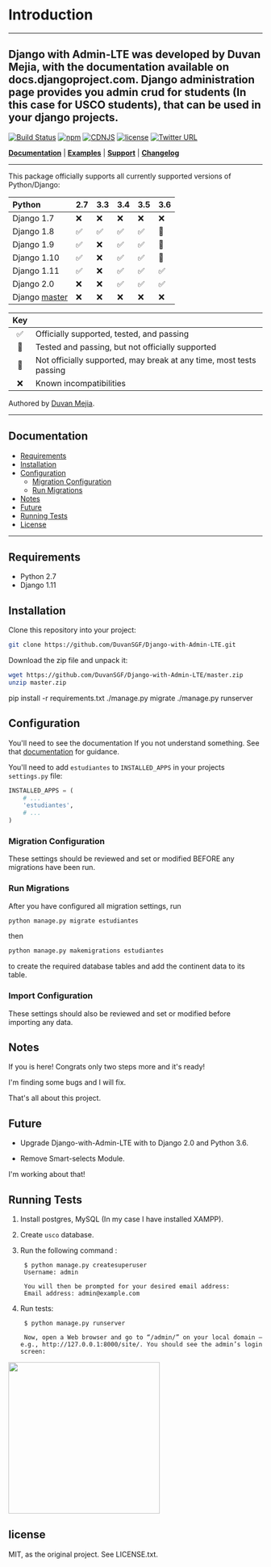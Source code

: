 # Introduction
----
Django with Admin-LTE was developed by Duvan Mejia, with the documentation available on docs.djangoproject.com. Django administration page provides you admin crud for students (In this case for USCO students), that can be used in your django projects.
---

[![Build Status](https://travis-ci.org/FineUploader/fine-uploader.svg?branch=master)](https://github.com/DuvanSGF/Django-with-Admin-LTE)
[![npm](https://img.shields.io/npm/v/fine-uploader.svg)](https://docs.npmjs.com/getting-started/what-is-npm)
[![CDNJS](https://img.shields.io/cdnjs/v/file-uploader.svg)](https://cdnjs.com/libraries/file-uploader)
[![license](https://img.shields.io/badge/license-MIT-brightgreen.svg)](https://github.com/DuvanSGF/Django-with-Admin-LTE/blob/master/LICENSE.TXT)
[![Twitter URL](https://img.shields.io/twitter/url/https/twitter.com/Duvancortes_mc.svg?style=social&label=Follow%20%40Duvancortes_mc)](https://twitter.com/Duvancortes_mc)

[**Documentation**](#documentation) |
[**Examples**](#running-tests) |
[**Support**](../../issues) |
[**Changelog**](../../releases)

---

This package officially supports all currently supported versions of Python/Django:

|      Python   | 2.7 | 3.3 | 3.4 | 3.5 | 3.6 |
| :------------ | --- | --- | --- | --- | --- |
| Django 1.7    |  :x:  |  :x:  |  :x:  | :x: | :x: |
| Django 1.8    |  :white_check_mark:  |  :white_check_mark:  |  :white_check_mark:  |  :white_check_mark:  | :large_blue_circle: |
| Django 1.9    |  :white_check_mark:  | :x: |  :white_check_mark:  |  :white_check_mark:  | :large_blue_circle: |
| Django 1.10   |  :white_check_mark:  | :x: |  :white_check_mark:  |  :white_check_mark:  | :large_blue_circle: |
| Django 1.11   |  :white_check_mark:  | :x: | :white_check_mark:   | :white_check_mark:   | :white_check_mark:  |
| Django 2.0    |  :x:                 | :x: | :white_check_mark:   | :white_check_mark:   | :white_check_mark:  |
| Django [master](https://github.com/django/django/archive/master.tar.gz) | :x: | :x: | :x: | :x: | :x: |

| Key |                                                                     |
| :-: | :------------------------------------------------------------------ |
| :white_check_mark: | Officially supported, tested, and passing                           |
| :large_blue_circle: | Tested and passing, but not officially supported                    |
| :white_square_button: | Not officially supported, may break at any time, most tests passing |
| :x: | Known incompatibilities                                             |

Authored by [Duvan Mejia](https://stackoverflow.com/users/9872532/duvan-sgf?tab=profile).

----
## Documentation

* [Requirements](#requirements)
* [Installation](#installation)
* [Configuration](#configuration)
  * [Migration Configuration](#migrations-configuration)
  * [Run Migrations](#run-migrations)
* [Notes](#notes)
* [Future](#future)
* [Running Tests](#running-tests)
* [License](#license)

----

## Requirements
* Python 2.7
* Django 1.11



## Installation

Clone this repository into your project:

```bash
git clone https://github.com/DuvanSGF/Django-with-Admin-LTE.git
```

Download the zip file and unpack it:

```bash
wget https://github.com/DuvanSGF/Django-with-Admin-LTE/master.zip
unzip master.zip
```

pip install -r requirements.txt
./manage.py migrate
./manage.py runserver



## Configuration

You'll need to see the documentation If you not understand something. See that [documentation](https://docs.djangoproject.com/en/1.11/) for guidance.

You'll need to add `estudiantes` to `INSTALLED_APPS` in your projects `settings.py` file:

```python
INSTALLED_APPS = (
    # ...
    'estudiantes',
    # ...
)
```

### Migration Configuration

These settings should be reviewed and set or modified BEFORE any migrations have been run.


### Run Migrations

After you have configured all migration settings, run

```bash
python manage.py migrate estudiantes
```
then

```bash
python manage.py makemigrations estudiantes
```
to create the required database tables and add the continent data to its table.


### Import Configuration

These settings should also be reviewed and set or modified before importing any data.



## Notes

If you is here! Congrats only two steps more and it's ready!

I'm finding some bugs and I will fix.

That's all about this project. 


## Future 

* Upgrade Django-with-Admin-LTE with to Django 2.0 and Python 3.6.

* Remove Smart-selects Module.

I'm working about that!

## Running Tests

1. Install postgres, MySQL (In my case I have installed XAMPP).
2. Create `usco` database.
3. Run the following command :

        $ python manage.py createsuperuser
        Username: admin

        You will then be prompted for your desired email address:
        Email address: admin@example.com

4. Run tests:

        $ python manage.py runserver

        Now, open a Web browser and go to “/admin/” on your local domain – e.g., http://127.0.0.1:8000/site/. You should see the admin’s login screen:

 <img src="https://raw.githubusercontent.com/RamEduard/admin-lte-express/master/public/readme/login.png" width="300">


## license

MIT, as the original project. See LICENSE.txt.
